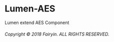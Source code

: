 # Lumen-AES
Lumen extend AES Component

###### Copyright © 2018 Fairyin. ALL RIGHTS RESERVED. ######
